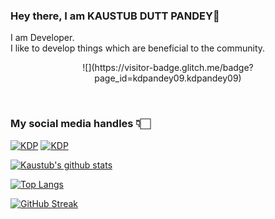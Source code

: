 ### Hey there, I am KAUSTUB DUTT PANDEY👋
I am Developer.
<br>
I like to develop things which are beneficial to the community.
<br>
<p align="center">
![](https://visitor-badge.glitch.me/badge?page_id=kdpandey09.kdpandey09)
</p>

<br />

### My social media handles  👇🏻
<a href="https://www.linkedin.com/in/kaustub-dutt-pandey-9921b920a/"> ![KDP](https://img.shields.io/badge/-LinkedIn-0e76a8?style=plastic&logo=linkedIn)</a>
<a href="https://twitter.com/PandeyKaustub">![KDP](https://img.shields.io/badge/-Twitter-1DA1F2?style=plastic&logo=Twitter) </a>

[![Kaustub's github stats](https://github-readme-stats.vercel.app/api?username=kdpandey09)](https://github.com/kdpandey09/github-readme-stats)

[![Top Langs](https://github-readme-stats.vercel.app/api/top-langs/?username=kdpandey09&layout=compact)](https://github.com/kdpandey09/github-readme-stats)

[![GitHub Streak](https://github-readme-streak-stats.herokuapp.com?user=kdpandey09&theme=buefy)](https://git.io/streak-stats)